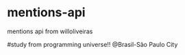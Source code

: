 # mentions-api
mentions api from willoliveiras

#study from programming universe!! @Brasil-São Paulo City
